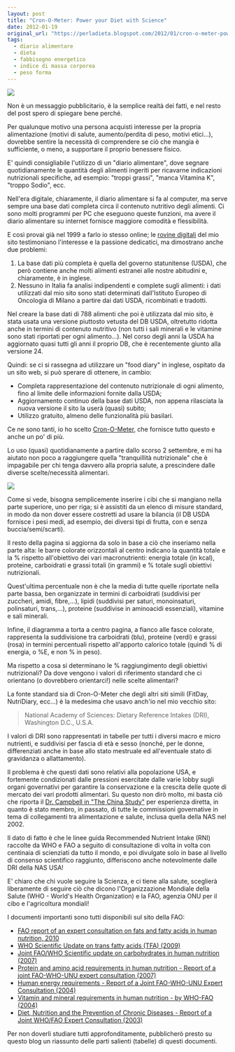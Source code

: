 ```yaml
---
layout: post
title: "Cron-O-Meter: Power your Diet with Science"
date: 2012-01-19
original_url: "https://perladieta.blogspot.com/2012/01/cron-o-meter-power-your-diet-with.html"
tags:
  - diario alimentare
  - dieta
  - fabbisogno energetico
  - indice di massa corporea
  - peso forma
---
```


[![](/perladieta/assets/2a5186a88003b370.png)](http://perladieta.blogspot.it/2012/01/cron-o-meter-power-your-diet-with.html)

Non è un messaggio pubblicitario, è la semplice realtà dei fatti, e nel resto del post spero di spiegare bene perché.

Per qualunque motivo una persona acquisti interesse per la propria alimentazione (motivi di salute, aumento/perdita di peso, motivi etici...), dovrebbe sentire la necessità di comprendere se ciò che mangia è sufficiente, o meno, a supportare il proprio benessere fisico.

E' quindi consigliabile l'utilizzo di un "diario alimentare", dove segnare quotidianamente le quantità degli alimenti ingeriti per ricavarne indicazioni nutrizionali specifiche, ad esempio: "troppi grassi", "manca Vitamina K", "troppo Sodio", ecc.

Nell'era digitale, chiaramente, il diario alimentare si fa al computer, ma serve sempre una base dati completa circa il contenuto nutritivo degli alimenti. Ci sono molti programmi per PC che eseguono queste funzioni, ma avere il diario alimentare su internet fornisce maggiore comodità e flessibilità.

E così provai già nel 1999 a farlo io stesso online; le [rovine digitali](http://www.adaca.it/Dieta) del mio sito testimoniano l'interesse e la passione dedicatici, ma dimostrano anche due problemi:

1. La base dati più completa è quella del governo statunitense (USDA), che però contiene anche molti alimenti estranei alle nostre abitudini e, chiaramente, è in inglese.
2. Nessuno in Italia fa analisi indipendenti e complete sugli alimenti: i dati utilizzati dal mio sito sono stati determinati dall'Istituto Europeo di Oncologia di Milano a partire dai dati USDA, ricombinati e tradotti.

Nel creare la base dati di 788 alimenti che poi è utilizzata dal mio sito, è stata usata una versione piuttosto vetusta del DB USDA, oltretutto ridotta anche in termini di contenuto nutritivo (non tutti i sali minerali e le vitamine sono stati riportati per ogni alimento...). Nel corso degli anni la USDA ha aggiornato quasi tutti gli anni il proprio DB, che è recentemente giunto alla versione 24.

Quindi: se ci si rassegna ad utilizzare un "food diary" in inglese, ospitato da un sito web, si può sperare di ottenere, in cambio:

* Completa rappresentazione del contenuto nutrizionale di ogni alimento, fino al limite delle informazioni fornite dalla USDA;
* Aggiornamento continuo della base dati USDA, non appena rilasciata la nuova versione il sito la userà (quasi) subito;
* Utilizzo gratuito, almeno delle funzionalità più basilari.

Ce ne sono tanti, io ho scelto [Cron-O-Meter](http://www.cronometer.com/), che fornisce tutto questo e anche un po' di più.

Lo uso (quasi) quotidianamente a partire dallo scorso 2 settembre, e mi ha aiutato non poco a raggiungere quella "tranquillità nutrizionale" che è impagabile per chi tenga davvero alla propria salute, a prescindere dalle diverse scelte/necessità alimentari.

[![](/perladieta/assets/f08b0b6a389b59f2.png)](https://blogger.googleusercontent.com/img/b/R29vZ2xl/AVvXsEjHEn8YBPBAn8YyIvZkA4W23A5JHObtBwlrea4cSn-EA60_Gu9OwniZRxjDfd1vzjIxUCyQW-RTBKeJesIQvMdhZParaP9Pc2vmbJZvX6bZq78wIDB2E1VbOpCVYjG6OCjYwDyPhJmCNCU/s1600/CRON-O-Meter-nutr_rid.png)

Come si vede, bisogna semplicemente inserire i cibi che si mangiano nella parte superiore, uno per riga; si è assistiti da un elenco di misure standard, in modo da non dover essere costretti ad usare la bilancia (il DB USDA fornisce i pesi medi, ad esempio, dei diversi tipi di frutta, con e senza buccia/semi/scarti).

Il resto della pagina si aggiorna da solo in base a ciò che inseriamo nella parte alta: le barre colorate orizzontali al centro indicano la quantità totale e la % rispetto all'obiettivo dei vari macronutrienti: energia totale (in kcal), proteine, carboidrati e grassi totali (in grammi) e % totale sugli obiettivi nutrizionali.

Quest'ultima percentuale non è che la media di tutte quelle riportate nella parte bassa, ben organizzate in termini di carboidrati (suddivisi per zuccheri, amidi, fibre,...), lipidi (suddivisi per saturi, monoinsaturi, polinsaturi, trans,...), proteine (suddivise in aminoacidi essenziali), vitamine e sali minerali.

Infine, il diagramma a torta a centro pagina, a fianco alle fasce colorate, rappresenta la suddivisione tra carboidrati (blu), proteine (verdi) e grassi (rosa) in termini percentuali rispetto all'apporto calorico totale (quindi % di energia, o %E, e non % in peso).

Ma rispetto a cosa si determinano le % raggiungimento degli obiettivi nutrizionali? Da dove vengono i valori di riferimento standard che ci orientano (o dovrebbero orientarci!) nelle scelte alimentari?

La fonte standard sia di Cron-O-Meter che degli altri siti simili (FitDay, NutriDiary, ecc...) è la medesima che usavo anch'io nel mio vecchio sito:

> National Academy of Sciences: Dietary Reference Intakes (DRI), Washington D.C., U.S.A.

I valori di DRI sono rappresentati in tabelle per tutti i diversi macro e micro nutrienti, e suddivisi per fascia di età e sesso (nonché, per le donne, differenziati anche in base allo stato mestruale ed all'eventuale stato di gravidanza o allattamento).

Il problema è che questi dati sono relativi alla popolazione USA, e fortemente condizionati dalle pressioni esercitate dalle varie lobby sugli organi governativi per garantire la conservazione e la crescita delle quote di mercato dei vari prodotti alimentari. Su questo non dirò molto, mi basta ciò che riporta il [Dr. Campbell in "The China Study"](http://www.thechinastudy.it/) per esperienza diretta, in quanto è stato membro, in passato, di tutte le commissioni governative in tema di collegamenti tra alimentazione e salute, inclusa quella della NAS nel 2002.

Il dato di fatto è che le linee guida Recommended Nutrient Intake (RNI) raccolte da WHO e FAO a seguito di consultazione di volta in volta con centinaia di scienziati da tutto il mondo, e poi divulgate solo in base al livello di consenso scientifico raggiunto, differiscono anche notevolmente dalle DRI della NAS USA!

E' chiaro che chi vuole seguire la Scienza, e ci tiene alla salute, sceglierà liberamente di seguire ciò che dicono l'Organizzazione Mondiale della Salute (WHO - World's Health Organization) e la FAO, agenzia ONU per il cibo e l'agricoltura mondiali!

I documenti importanti sono tutti disponibili sul sito della FAO:

* [FAO report of an expert consultation on fats and fatty acids in human nutrition, 2010](http://www.who.int/nutrition/publications/nutrientrequirements/fatsandfattyacids_humannutrition/en/index.html)
* [WHO Scientific Update on trans fatty acids (TFA) (2009)](http://www.who.int/nutrition/publications/nutrientrequirements/scientific_update_TFA/en/index.html)
* [Joint FAO/WHO Scientific update on carbohydrates in human nutrition (2007)](http://www.who.int/nutrition/publications/nutrientrequirements/scientific_update_carbohydrates/en/index.html)
* [Protein and amino acid requirements in human nutrition - Report of a joint FAO-WHO-UNU expert consultation (2007)](http://www.who.int/nutrition/publications/nutrientrequirements/WHO_TRS_935/en/index.html)
* [Human energy requirements - Report of a Joint FAO-WHO-UNU Expert Consultation (2004)](http://www.who.int/nutrition/publications/nutrientrequirements/9251052123/en/index.html)
* [Vitamin and mineral requirements in human nutrition - by WHO-FAO (2004)](http://www.who.int/nutrition/publications/micronutrients/9241546123/en/index.html)
* [Diet, Nutrition and the Prevention of Chronic Diseases - Report of a Joint WHO/FAO Expert Consultation (2003)](http://www.fao.org/DOCREP/005/AC911E/AC911E00.HTM)

Per non doverli studiare tutti approfonditamente, pubblicherò presto su questo blog un riassunto delle parti salienti (tabelle) di questi documenti.
